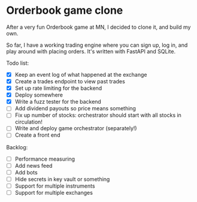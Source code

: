 # Orderbook game clone
After a very fun Orderbook game at MN, I decided to clone it, and build my own.

So far, I have a working trading engine where you can sign up, log in, and play around with placing orders.
It's written with FastAPI and SQLite.

Todo list:
- [x] Keep an event log of what happened at the exchange
- [x] Create a trades endpoint to view past trades
- [x] Set up rate limiting for the backend
- [x] Deploy somewhere
- [x] Write a fuzz tester for the backend
- [ ] Add dividend payouts so price means something
- [ ] Fix up number of stocks: orchestrator should start with all stocks in circulation!
- [ ] Write and deploy game orchestrator (separately!)
- [ ] Create a front end 

Backlog:
- [ ] Performance measuring
- [ ] Add news feed
- [ ] Add bots
- [ ] Hide secrets in key vault or something
- [ ] Support for multiple instruments
- [ ] Support for multiple exchanges

